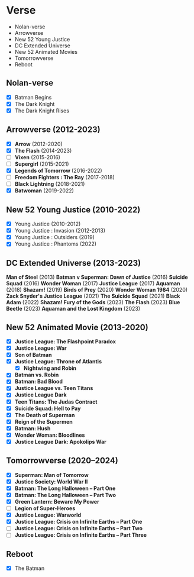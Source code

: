 # Verse
- Nolan-verse
- Arrowverse
- New 52 Young Justice
- DC Extended Universe
- New 52 Animated Movies
- Tomorrowverse
- Reboot

## Nolan-verse
- [x] Batman Begins
- [x] The Dark Knight
- [x] The Dark Knight Rises

## Arrowverse (2012-2023)
- [x] **Arrow** (2012-2020)
- [x] **The Flash** (2014-2023)
- [ ] **Vixen** (2015-2016)
- [ ] **Supergirl** (2015-2021)
- [x] **Legends of Tomorrow** (2016-2022)
- [ ] **Freedom Fighters : The Ray** (2017-2018)
- [ ] **Black Lightning** (2018-2021)
- [x] **Batwoman** (2019-2022)

## New 52 Young Justice (2010-2022)
- [x] Young Justice (2010-2012)
- [x] Young Justice : Invasion (2012-2013)
- [x] Young Justice : Outsiders (2019)
- [x] Young Justice : Phantoms (2022)

## DC Extended Universe (2013-2023)
**Man of Steel** (2013)
**Batman v Superman: Dawn of Justice** (2016)
**Suicide Squad** (2016)
**Wonder Woman** (2017)
**Justice League** (2017)
**Aquaman**	(2018)
**Shazam!**	(2019)
**Birds of Prey** (2020)
**Wonder Woman 1984** (2020)
**Zack Snyder's Justice League** (2021)
**The Suicide Squad** (2021)
**Black Adam** (2022)
**Shazam! Fury of the Gods** (2023)
**The Flash** (2023)
**Blue Beetle**	(2023)
**Aquaman and the Lost Kingdom** (2023)

## New 52 Animated Movie (2013-2020)
- [x] **Justice League: The Flashpoint Paradox**
- [x] **Justice League: War**
- [x] **Son of Batman**
- [x] **Justice League: Throne of Atlantis**
  - [x] **Nightwing and Robin**
- [x] **Batman vs. Robin**
- [x] **Batman: Bad Blood**
- [x] **Justice League vs. Teen Titans**
- [x] **Justice League Dark**
- [x] **Teen Titans: The Judas Contract**
- [x] **Suicide Squad: Hell to Pay**
- [x] **The Death of Superman**
- [x] **Reign of the Supermen**
- [x] **Batman: Hush**
- [x] **Wonder Woman: Bloodlines**
- [x] **Justice League Dark: Apokolips War**

## Tomorrowverse (2020–2024)
- [x] **Superman: Man of Tomorrow**
- [x] **Justice Society: World War II**
- [x] **Batman: The Long Halloween – Part One**
- [x] **Batman: The Long Halloween – Part Two**
- [x] **Green Lantern: Beware My Power**
- [ ] **Legion of Super-Heroes**
- [x] **Justice League: Warworld**
- [x] **Justice League: Crisis on Infinite Earths – Part One**
- [ ] **Justice League: Crisis on Infinite Earths – Part Two**
- [ ] **Justice League: Crisis on Infinite Earths – Part Three**

## Reboot
- [x] The Batman